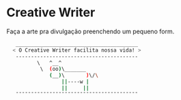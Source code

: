 # Creative Writer

Faça a arte pra divulgação preenchendo um pequeno form.


```sh
   ________________________________________
  < O Creative Writer facilita nossa vida! >
   ----------------------------------------
          \   ^__^
           \  (oo)\_______
              (__)\       )\/\
                  ||----w |
                  ||     ||
   ¯¯¯¯¯¯¯¯¯¯¯¯¯¯¯¯¯¯¯¯¯¯¯¯¯¯¯¯¯¯¯¯¯¯¯¯¯¯¯¯
```